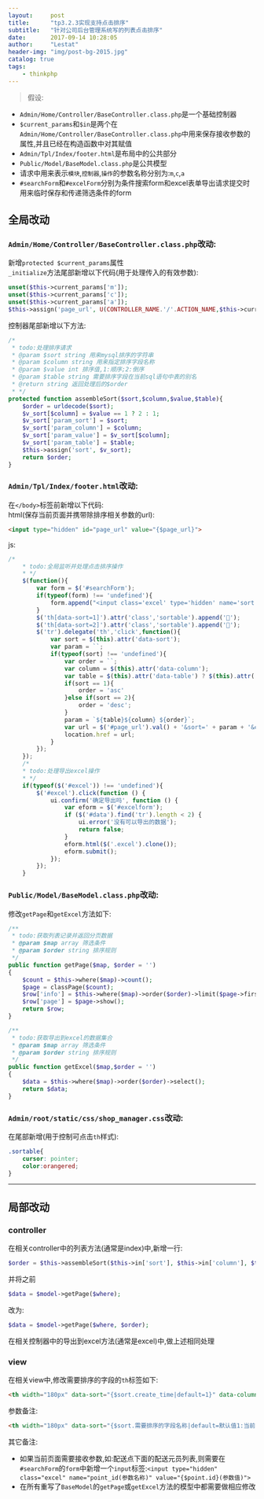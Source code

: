 ```yaml
---
layout:     post
title:      "tp3.2.3实现支持点击排序"
subtitle:   "针对公司后台管理系统写的列表点击排序"
date:       2017-09-14 10:28:05
author:     "Lestat"
header-img: "img/post-bg-2015.jpg"
catalog: true
tags:
    - thinkphp
---
```



> 假设:
* `Admin/Home/Controller/BaseController.class.php`是一个基础控制器
* `$current_params`和`$in`是两个在`Admin/Home/Controller/BaseController.class.php`中用来保存接收参数的属性,并且已经在构造函数中对其赋值
* `Admin/Tpl/Index/footer.html`是布局中的公共部分
* `Public/Model/BaseModel.class.php`是公共模型
* 请求中用来表示`模块`,`控制器`,`操作`的参数名称分别为:`m`,`c`,`a`
* `#searchForm`和`#excelForm`分别为条件搜索form和excel表单导出请求提交时用来临时保存和传递筛选条件的form

## 全局改动
### `Admin/Home/Controller/BaseController.class.php`改动:  
新增`protected $current_params`属性  
`_initialize`方法尾部新增以下代码(用于处理传入的有效参数):  
```php
unset($this->current_params['m']);
unset($this->current_params['c']);
unset($this->current_params['a']);
$this->assign('page_url', U(CONTROLLER_NAME.'/'.ACTION_NAME,$this->current_params));
```


控制器尾部新增以下方法:  
```php
/*
 * todo:处理排序请求
 * @param $sort string 用来mysql排序的字符串
 * @param $column string 用来指定排序字段名称
 * @param $value int 排序值,1:顺序;2:倒序
 * @param $table string 需要排序字段在当前sql语句中表的别名
 * @return string 返回处理后的$order
 * */
protected function assembleSort($sort,$column,$value,$table){
    $order = urldecode($sort);
    $v_sort[$column] = $value == 1 ? 2 : 1;
    $v_sort['param_sort'] = $sort;
    $v_sort['param_column'] = $column;
    $v_sort['param_value'] = $v_sort[$column];
    $v_sort['param_table'] = $table;
    $this->assign('sort', $v_sort);
    return $order;
}
```

### `Admin/Tpl/Index/footer.html`改动:  
在`</body>`标签前新增以下代码:  
html(保存当前页面并携带除排序相关参数的url):  
```html
<input type="hidden" id="page_url" value="{$page_url}">
```
js:  
```javascript
/*
    * todo:全局监听并处理点击排序操作
    * */
    $(function(){
        var form = $('#searchForm');
        if(typeof(form) !== 'undefined'){
            form.append("<input class='excel' type='hidden' name='sort' value='{$sort.param_sort}'/><input class='excel' type='hidden' name='column' value='{$sort.param_column}'/><input class='excel' type='hidden' name='value' value='{$sort.param_value}'/><input class='excel' type='hidden' name='table' value='{$sort.param_table}'/>");
        }
        $('th[data-sort=1]').attr('class','sortable').append('🔻');
        $('th[data-sort=2]').attr('class','sortable').append('🔺');
        $('tr').delegate('th','click',function(){
            var sort = $(this).attr('data-sort');
            var param = ``;
            if(typeof(sort) !== 'undefined'){
                var order = ``;
                var column = $(this).attr('data-column');
                var table = $(this).attr('data-table') ? $(this).attr('data-table') + '.' : '';
                if(sort == 1){
                    order = 'asc'
                }else if(sort == 2){
                    order = 'desc';
                }
                param = `${table}${column} ${order}`;
                var url = $('#page_url').val() + '&sort=' + param + '&column=' + column + '&value=' + sort + '&table=' + table;
                location.href = url;
            }
        });
    });
    /*
    * todo:处理导出excel操作
    * */
    if(typeof($('#excel')) !== 'undefined'){
        $('#excel').click(function () {
            ui.confirm('确定导出吗', function () {
                var eform = $('#excelform');
                if ($('#data').find('tr').length < 2) {
                    ui.error('没有可以导出的数据');
                    return false;
                }
                eform.html($('.excel').clone());
                eform.submit();
            });
        });
    }
```
### `Public/Model/BaseModel.class.php`改动:
修改`getPage`和`getExcel`方法如下:  
```php
/**
 * todo:获取列表记录并返回分页数据
 * @param $map array 筛选条件
 * @param $order string 排序规则
 */
public function getPage($map, $order = '')
{
    $count = $this->where($map)->count();
    $page = classPage($count);
    $row['info'] = $this->where($map)->order($order)->limit($page->firstRow, $page->listRows)->select();
    $row['page'] = $page->show();
    return $row;
}

/**
 * todo:获取导出到excel的数据集合
 * @param $map array 筛选条件
 * @param $order string 排序规则
 */
public function getExcel($map,$order = '')
{
    $data = $this->where($map)->order($order)->select();
    return $data;
}
```
### `Admin/root/static/css/shop_manager.css`改动:  
在尾部新增(用于控制可点击`th`样式):  
```css
.sortable{
    cursor: pointer;
    color:orangered;
}
```

---
## 局部改动
### controller  
在相关controller中的列表方法(通常是index)中,新增一行:  
```php
$order = $this->assembleSort($this->in['sort'], $this->in['column'], $this->in['value'], $this->in['table']);
```
并将之前  
```php
$data = $model->getPage($where);
```
改为:  
```php
$data = $model->getPage($where, $order);
```

在相关控制器中的导出到excel方法(通常是excel)中,做上述相同处理  

### view
在相关view中,修改需要排序的字段的`th`标签如下:  

```html
<th width="180px" data-sort="{$sort.create_time|default=1}" data-column="create_time" data-table="A">添加时间</th>
```

参数备注:  
```html
<th width="180px" data-sort="{$sort.需要排序的字段名称|default=默认值1:当前为倒序,2:当前为顺序}" data-column="需要排序的字段名称" data-table="如果当前列表需要通过join查询,此处为该字段所属的表别名">添加时间</th>
```

其它备注:
* 如果当前页面需要接收参数,如:配送点下面的配送元员列表,则需要在`#searchForm`的`form`中新增一个`input`标签:`<input type="hidden" class="excel" name="point_id(参数名称)" value="{$point.id}(参数值)">`  
* 在所有重写了`BaseModel`的`getPage`或`getExcel`方法的模型中都需要做相应修改
